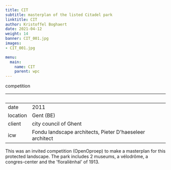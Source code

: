 ```yaml
---
title: CIT
subtitle: masterplan of the listed Citadel park
linktitle: CIT
author: Kristoffel Boghaert
date: 2021-04-12
weight: 14
banner: CIT_001.jpg
images:
- CIT_001.jpg

menu:
  main:
    name: CIT
    parent: wpc
---
```

competition

&nbsp;|&nbsp;
------|------
date		|		2011
location		|		Gent (BE)
client		|		city council of Ghent
icw		|		Fondu landscape architects, Pieter D'haeseleer architect

This was an invited competition (OpenOproep) to make a masterplan for this protected landscape. The park includes 2 museums, a vélodrôme, a congres-center and the 'floraliënhal' of 1913.
